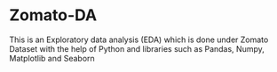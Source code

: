 # Zomato-DA
This is an Exploratory data analysis (EDA) which is done under Zomato Dataset with the help of Python and libraries such as Pandas, Numpy, Matplotlib and Seaborn
